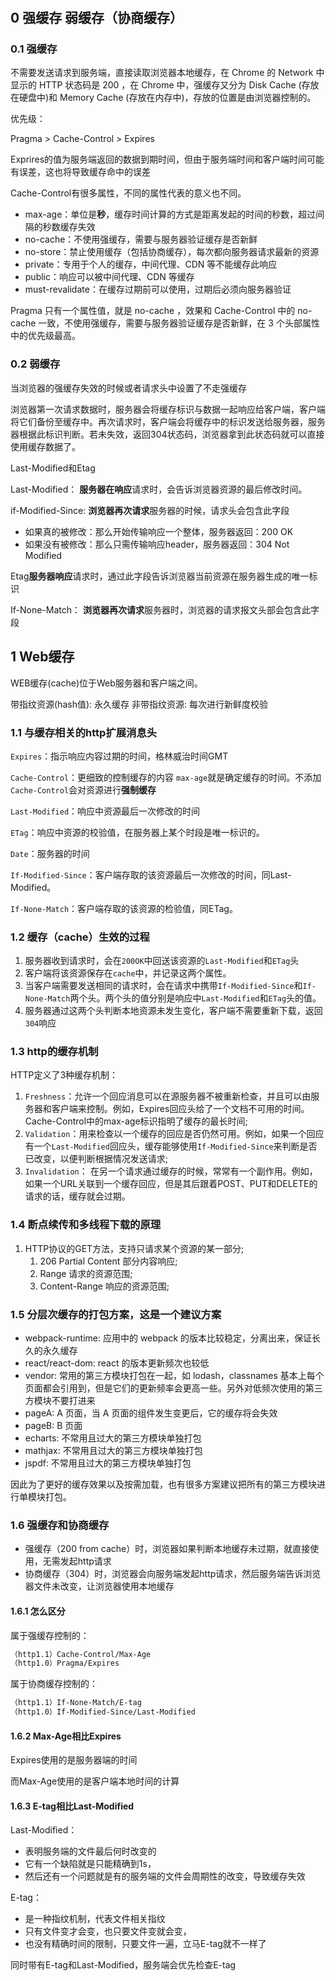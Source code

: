 #

## 0 强缓存 弱缓存（协商缓存）

### 0.1 强缓存

不需要发送请求到服务端，直接读取浏览器本地缓存，在 Chrome 的 Network 中显示的 HTTP 状态码是 200 ，在 Chrome 中，强缓存又分为 Disk Cache (存放在硬盘中)和 Memory Cache (存放在内存中)，存放的位置是由浏览器控制的。

优先级：

Pragma > Cache-Control > Expires

Exprires的值为服务端返回的数据到期时间，但由于服务端时间和客户端时间可能有误差，这也将导致缓存命中的误差

Cache-Control有很多属性，不同的属性代表的意义也不同。

- max-age：单位是**秒**，缓存时间计算的方式是距离发起的时间的秒数，超过间隔的秒数缓存失效
- no-cache：不使用强缓存，需要与服务器验证缓存是否新鲜
- no-store：禁止使用缓存（包括协商缓存），每次都向服务器请求最新的资源
- private：专用于个人的缓存，中间代理、CDN 等不能缓存此响应
- public：响应可以被中间代理、CDN 等缓存
- must-revalidate：在缓存过期前可以使用，过期后必须向服务器验证

Pragma 只有一个属性值，就是 no-cache ，效果和 Cache-Control 中的 no-cache 一致，不使用强缓存，需要与服务器验证缓存是否新鲜，在 3 个头部属性中的优先级最高。

### 0.2 弱缓存

当浏览器的强缓存失效的时候或者请求头中设置了不走强缓存

浏览器第一次请求数据时，服务器会将缓存标识与数据一起响应给客户端，客户端将它们备份至缓存中。再次请求时，客户端会将缓存中的标识发送给服务器，服务器根据此标识判断。若未失效，返回304状态码，浏览器拿到此状态码就可以直接使用缓存数据了。

Last-Modified和Etag

Last-Modified： **服务器在响应**请求时，会告诉浏览器资源的最后修改时间。

if-Modified-Since: **浏览器再次请求**服务器的时候，请求头会包含此字段

- 如果真的被修改：那么开始传输响应一个整体，服务器返回：200 OK
- 如果没有被修改：那么只需传输响应header，服务器返回：304 Not Modified

Etag**服务器响应**请求时，通过此字段告诉浏览器当前资源在服务器生成的唯一标识

If-None-Match： **浏览器再次请求**服务器时，浏览器的请求报文头部会包含此字段

## 1 Web缓存

WEB缓存(cache)位于Web服务器和客户端之间。

带指纹资源(hash值): 永久缓存
非带指纹资源: 每次进行新鲜度校验

### 1.1 与缓存相关的http扩展消息头

`Expires`：指示响应内容过期的时间，格林威治时间GMT

`Cache-Control`：更细致的控制缓存的内容  `max-age`就是确定缓存的时间。不添加`Cache-Control`会对资源进行**强制缓存**

`Last-Modified`：响应中资源最后一次修改的时间

`ETag`：响应中资源的校验值，在服务器上某个时段是唯一标识的。

`Date`：服务器的时间

`If-Modified-Since`：客户端存取的该资源最后一次修改的时间，同Last-Modified。

`If-None-Match`：客户端存取的该资源的检验值，同ETag。

### 1.2 缓存（cache）生效的过程

1. 服务器收到请求时，会在`200OK`中回送该资源的`Last-Modified`和`ETag`头
2. 客户端将该资源保存在`cache`中，并记录这两个属性。
3. 当客户端需要发送相同的请求时，会在请求中携带`If-Modified-Since`和`If-None-Match`两个头。两个头的值分别是响应中`Last-Modified`和`ETag`头的值。
4. 服务器通过这两个头判断本地资源未发生变化，客户端不需要重新下载，返回`304`响应

### 1.3 http的缓存机制

HTTP定义了3种缓存机制：

1. `Freshness`：允许一个回应消息可以在源服务器不被重新检查，并且可以由服务器和客户端来控制。例如，Expires回应头给了一个文档不可用的时间。Cache-Control中的max-age标识指明了缓存的最长时间;
2. `Validation`：用来检查以一个缓存的回应是否仍然可用。例如，如果一个回应有一个`Last-Modified`回应头，缓存能够使用`If-Modified-Since`来判断是否已改变，以便判断根据情况发送请求;
3. `Invalidation`： 在另一个请求通过缓存的时候，常常有一个副作用。例如，如果一个URL关联到一个缓存回应，但是其后跟着POST、PUT和DELETE的请求的话，缓存就会过期。

### 1.4 断点续传和多线程下载的原理

1. HTTP协议的GET方法，支持只请求某个资源的某一部分;
   1. 206 Partial Content 部分内容响应;
   2. Range 请求的资源范围;
   3. Content-Range 响应的资源范围;

### 1.5 分层次缓存的打包方案，这是一个建议方案

- webpack-runtime: 应用中的 webpack 的版本比较稳定，分离出来，保证长久的永久缓存
- react/react-dom: react 的版本更新频次也较低
- vendor: 常用的第三方模块打包在一起，如 lodash，classnames 基本上每个页面都会引用到，但是它们的更新频率会更高一些。另外对低频次使用的第三方模块不要打进来
- pageA: A 页面，当 A 页面的组件发生变更后，它的缓存将会失效
- pageB: B 页面
- echarts: 不常用且过大的第三方模块单独打包
- mathjax: 不常用且过大的第三方模块单独打包
- jspdf: 不常用且过大的第三方模块单独打包

因此为了更好的缓存效果以及按需加载，也有很多方案建议把所有的第三方模块进行单模块打包。

### 1.6 强缓存和协商缓存

- 强缓存（200 from cache）时，浏览器如果判断本地缓存未过期，就直接使用，无需发起http请求
- 协商缓存（304）时，浏览器会向服务端发起http请求，然后服务端告诉浏览器文件未改变，让浏览器使用本地缓存

#### 1.6.1 怎么区分

属于强缓存控制的：

```txt
（http1.1）Cache-Control/Max-Age
（http1.0）Pragma/Expires
```

属于协商缓存控制的：

```txt
（http1.1）If-None-Match/E-tag
（http1.0）If-Modified-Since/Last-Modified
```

#### 1.6.2 Max-Age相比Expires

Expires使用的是服务器端的时间

而Max-Age使用的是客户端本地时间的计算

#### 1.6.3 E-tag相比Last-Modified

Last-Modified：

- 表明服务端的文件最后何时改变的
- 它有一个缺陷就是只能精确到1s，
- 然后还有一个问题就是有的服务端的文件会周期性的改变，导致缓存失效

E-tag：

- 是一种指纹机制，代表文件相关指纹
- 只有文件变才会变，也只要文件变就会变，
- 也没有精确时间的限制，只要文件一遍，立马E-tag就不一样了

同时带有E-tag和Last-Modified，服务端会优先检查E-tag

